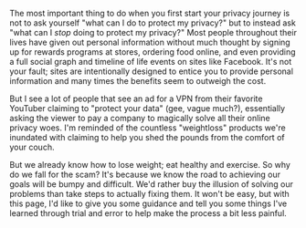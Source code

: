 
<script>
  function trippyBG() {
    document.body.style.backgroundColor = ((Math.sin(Date.now()) * 255) + 255).toString(16);
  }
  window.setInterval(trippyBG, 1);
</script>

The most important thing to do when you first start your privacy journey is not to ask yourself "what can I do to protect my privacy?" but to instead ask "what can I *stop* doing to protect my privacy?"
Most people throughout their lives have given out personal information without much thought by signing up for rewards programs at stores, ordering food online, and even providing a full social graph and timeline of life events on sites like Facebook.
It's not your fault; sites are intentionally designed to entice you to provide personal information and many times the benefits seem to outweigh the cost.
      
But I see a lot of people that see an ad for a VPN from their favorite YouTuber claiming to "protect your data" (gee, vague much?), essentially asking the viewer to pay a company to magically solve all their online privacy woes. I'm reminded of the countless "weightloss" products we're inundated with claiming to help you shed the pounds from the comfort of your couch.
      
But we already know how to lose weight; eat healthy and exercise. So why do we fall for the scam? It's because we know the road to achieving our goals will be bumpy and difficult. We'd rather buy the illusion of solving our problems than take steps to actually fixing them. It won't be easy, but with this page, I'd like to give you some guidance and tell you some things I've learned through trial and error to help make the process a bit less painful.
